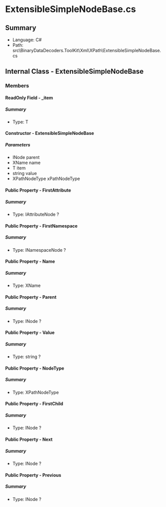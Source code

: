 ﻿# ExtensibleSimpleNodeBase.cs

## Summary

* Language: C#
* Path: src\BinaryDataDecoders.ToolKit\Xml\XPath\ExtensibleSimpleNodeBase.cs

## Internal Class - ExtensibleSimpleNodeBase

### Members

#### ReadOnly Field - _item

##### Summary

 * Type: T 

#### Constructor - ExtensibleSimpleNodeBase

#####  Parameters

 - INode parent 
 - XName name 
 - T item 
 - string value 
 - XPathNodeType xPathNodeType 

#### Public Property - FirstAttribute

##### Summary

 * Type: IAttributeNode ? 

#### Public Property - FirstNamespace

##### Summary

 * Type: INamespaceNode ? 

#### Public Property - Name

##### Summary

 * Type: XName 

#### Public Property - Parent

##### Summary

 * Type: INode ? 

#### Public Property - Value

##### Summary

 * Type: string ? 

#### Public Property - NodeType

##### Summary

 * Type: XPathNodeType 

#### Public Property - FirstChild

##### Summary

 * Type: INode ? 

#### Public Property - Next

##### Summary

 * Type: INode ? 

#### Public Property - Previous

##### Summary

 * Type: INode ? 

